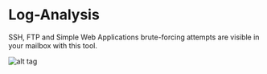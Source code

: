 # Log-Analysis
SSH, FTP and Simple Web Applications brute-forcing attempts are visible in your mailbox with this tool.

![alt tag](https://s9.postimg.org/g8v5rzh33/Log_Analysis.jpg)
